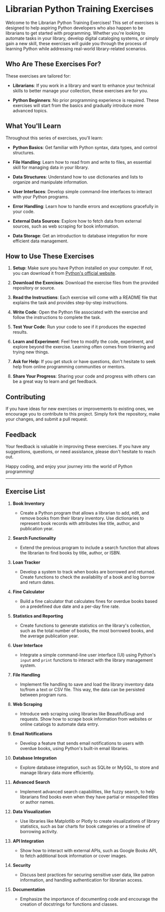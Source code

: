 # Librarian Python Training Exercises

Welcome to the Librarian Python Training Exercises! This set of exercises is designed to help aspiring Python developers who also happen to be librarians to get started with programming. Whether you're looking to automate tasks in your library, develop digital cataloging systems, or simply gain a new skill, these exercises will guide you through the process of learning Python while addressing real-world library-related scenarios.

## Who Are These Exercises For?

These exercises are tailored for:

- **Librarians**: If you work in a library and want to enhance your technical skills to better manage your collection, these exercises are for you.

- **Python Beginners**: No prior programming experience is required. These exercises will start from the basics and gradually introduce more advanced topics.

## What You'll Learn

Throughout this series of exercises, you'll learn:

- **Python Basics**: Get familiar with Python syntax, data types, and control structures.

- **File Handling**: Learn how to read from and write to files, an essential skill for managing data in your library.

- **Data Structures**: Understand how to use dictionaries and lists to organize and manipulate information.

- **User Interfaces**: Develop simple command-line interfaces to interact with your Python programs.

- **Error Handling**: Learn how to handle errors and exceptions gracefully in your code.

- **External Data Sources**: Explore how to fetch data from external sources, such as web scraping for book information.

- **Data Storage**: Get an introduction to database integration for more efficient data management.

## How to Use These Exercises

1. **Setup**: Make sure you have Python installed on your computer. If not, you can download it from [Python's official website](https://www.python.org/downloads/).

2. **Download the Exercises**: Download the exercise files from the provided repository or source.

3. **Read the Instructions**: Each exercise will come with a README file that explains the task and provides step-by-step instructions.

4. **Write Code**: Open the Python file associated with the exercise and follow the instructions to complete the task.

5. **Test Your Code**: Run your code to see if it produces the expected results.

6. **Learn and Experiment**: Feel free to modify the code, experiment, and explore beyond the exercise. Learning often comes from tinkering and trying new things.

7. **Ask for Help**: If you get stuck or have questions, don't hesitate to seek help from online programming communities or mentors.

8. **Share Your Progress**: Sharing your code and progress with others can be a great way to learn and get feedback.


## Contributing

If you have ideas for new exercises or improvements to existing ones, we encourage you to contribute to this project. Simply fork the repository, make your changes, and submit a pull request.

## Feedback

Your feedback is valuable in improving these exercises. If you have any suggestions, questions, or need assistance, please don't hesitate to reach out.

Happy coding, and enjoy your journey into the world of Python programming!

---


## Exercise List

1. **Book Inventory**
    - Create a Python program that allows a librarian to add, edit, and remove books from their library inventory. Use dictionaries to represent book records with attributes like title, author, and publication year.

2. **Search Functionality**
    - Extend the previous program to include a search function that allows the librarian to find books by title, author, or ISBN.

3. **Loan Tracker**
    - Develop a system to track when books are borrowed and returned. Create functions to check the availability of a book and log borrow and return dates.

4. **Fine Calculator**
    - Build a fine calculator that calculates fines for overdue books based on a predefined due date and a per-day fine rate.

5. **Statistics and Reporting**
    - Create functions to generate statistics on the library's collection, such as the total number of books, the most borrowed books, and the average publication year.

6. **User Interface**
    - Integrate a simple command-line user interface (UI) using Python's `input` and `print` functions to interact with the library management system.

7. **File Handling**
    - Implement file handling to save and load the library inventory data to/from a text or CSV file. This way, the data can be persisted between program runs.

8. **Web Scraping**
    - Introduce web scraping using libraries like BeautifulSoup and requests. Show how to scrape book information from websites or online catalogs to automate data entry.

9. **Email Notifications**
    - Develop a feature that sends email notifications to users with overdue books, using Python's built-in email libraries.

10. **Database Integration**
    - Explore database integration, such as SQLite or MySQL, to store and manage library data more efficiently.

11. **Advanced Search**
    - Implement advanced search capabilities, like fuzzy search, to help librarians find books even when they have partial or misspelled titles or author names.

12. **Data Visualization**
    - Use libraries like Matplotlib or Plotly to create visualizations of library statistics, such as bar charts for book categories or a timeline of borrowing activity.

13. **API Integration**
    - Show how to interact with external APIs, such as Google Books API, to fetch additional book information or cover images.

14. **Security**
    - Discuss best practices for securing sensitive user data, like patron information, and handling authentication for librarian access.

15. **Documentation**
    - Emphasize the importance of documenting code and encourage the creation of docstrings for functions and classes.

